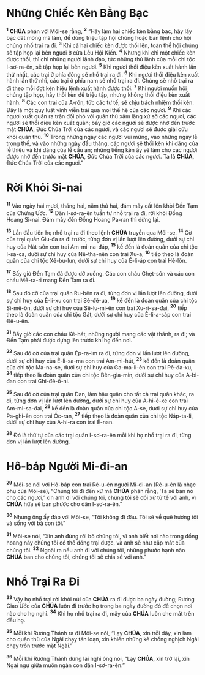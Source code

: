 # Những Chiếc Kèn Bằng Bạc
<sup><b>1</b></sup> **CHÚA** phán với Môi-se rằng, <sup><b>2</b></sup> “Hãy làm hai chiếc kèn bằng bạc, hãy lấy bạc dát mỏng mà làm, để dùng triệu tập hội chúng hoặc ban lệnh cho hội chúng nhổ trại ra đi. <sup><b>3</b></sup> Khi cả hai chiếc kèn được thổi lên, toàn thể hội chúng sẽ tập họp lại bên ngươi ở cửa Lều Hội Kiến. <sup><b>4</b></sup> Nhưng khi chỉ một chiếc kèn được thổi, thì chỉ những người lãnh đạo, tức những thủ lãnh của mỗi chi tộc I-sơ-ra-ên, sẽ tập họp lại bên ngươi. <sup><b>5</b></sup> Khi ngươi thổi điệu kèn xuất hành lần thứ nhất, các trại ở phía đông sẽ nhổ trại ra đi. <sup><b>6</b></sup> Khi ngươi thổi điệu kèn xuất hành lần thứ nhì, các trại ở phía nam sẽ nhổ trại ra đi. Chúng sẽ nhổ trại ra đi theo mỗi đợt kèn hiệu lệnh xuất hành được thổi. <sup><b>7</b></sup> Khi ngươi muốn hội chúng tập họp, hãy thổi kèn để triệu tập, nhưng không thổi điệu kèn xuất hành. <sup><b>8</b></sup> Các con trai của A-rôn, tức các tư tế, sẽ chịu trách nhiệm thổi kèn. Đây là một quy luật vĩnh viễn trải qua mọi thế hệ của các ngươi. <sup><b>9</b></sup> Khi các ngươi xuất quân ra trận đối phó với quân thù xâm lăng xứ sở các ngươi, các ngươi sẽ thổi điệu kèn xuất quân; bấy giờ các ngươi sẽ được nhớ đến trước mặt **CHÚA**, Đức Chúa Trời của các ngươi, và các ngươi sẽ được giải cứu khỏi quân thù. <sup><b>10</b></sup> Trong những ngày các ngươi vui mừng, vào những ngày lễ trọng thể, và vào những ngày đầu tháng, các ngươi sẽ thổi kèn khi dâng của lễ thiêu và khi dâng của lễ cầu an; những tiếng kèn ấy sẽ làm cho các ngươi được nhớ đến trước mặt **CHÚA**, Đức Chúa Trời của các ngươi. Ta là **CHÚA**, Đức Chúa Trời của các ngươi.”


# Rời Khỏi Si-nai
<sup><b>11</b></sup> Vào ngày hai mươi, tháng hai, năm thứ hai, đám mây cất lên khỏi Đền Tạm của Chứng Ước. <sup><b>12</b></sup> Dân I-sơ-ra-ên tuần tự nhổ trại ra đi, rời khỏi Đồng Hoang Si-nai. Đám mây đến Đồng Hoang Pa-ran thì dừng lại.

<sup><b>13</b></sup> Lần đầu tiên họ nhổ trại ra đi theo lệnh **CHÚA** truyền qua Môi-se. <sup><b>14</b></sup> Cờ của trại quân Giu-đa ra đi trước, từng đơn vị lần lượt lên đường, dưới sự chỉ huy của Nát-sôn con trai Am-mi-na-đáp, <sup><b>15</b></sup> kế đến là đoàn quân của chi tộc I-sa-ca, dưới sự chỉ huy của Nê-tha-nên con trai Xu-a, <sup><b>16</b></sup> tiếp theo là đoàn quân của chi tộc Xê-bu-lun, dưới sự chỉ huy của Ê-li-áp con trai Hê-lôn.

<sup><b>17</b></sup> Bấy giờ Đền Tạm đã được dỡ xuống. Các con cháu Ghẹt-sôn và các con cháu Mê-ra-ri mang Đền Tạm ra đi.

<sup><b>18</b></sup> Sau đó cờ của trại quân Ru-bên ra đi, từng đơn vị lần lượt lên đường, dưới sự chỉ huy của Ê-li-xu con trai Sê-đê-ua, <sup><b>19</b></sup> kế đến là đoàn quân của chi tộc Si-mê-ôn, dưới sự chỉ huy của Sê-lu-mi-ên con trai Xu-ri-sa-đai, <sup><b>20</b></sup> tiếp theo là đoàn quân của chi tộc Gát, dưới sự chỉ huy của Ê-li-a-sáp con trai Đê-u-ên.

<sup><b>21</b></sup> Bấy giờ các con cháu Kê-hát, những người mang các vật thánh, ra đi; và Đền Tạm phải được dựng lên trước khi họ đến nơi.

<sup><b>22</b></sup> Sau đó cờ của trại quân Ép-ra-im ra đi, từng đơn vị lần lượt lên đường, dưới sự chỉ huy của Ê-li-sa-ma con trai Am-mi-hút, <sup><b>23</b></sup> kế đến là đoàn quân của chi tộc Ma-na-se, dưới sự chỉ huy của Ga-ma-li-ên con trai Pê-đa-xu, <sup><b>24</b></sup> tiếp theo là đoàn quân của chi tộc Bên-gia-min, dưới sự chỉ huy của A-bi-đan con trai Ghi-đê-ô-ni.

<sup><b>25</b></sup> Sau đó cờ của trại quân Đan, làm hậu quân cho tất cả trại quân khác, ra đi, từng đơn vị lần lượt lên đường, dưới sự chỉ huy của A-hi-ê-xe con trai Am-mi-sa-đai, <sup><b>26</b></sup> kế đến là đoàn quân của chi tộc A-se, dưới sự chỉ huy của Pa-ghi-ên con trai Ốc-ran, <sup><b>27</b></sup> tiếp theo là đoàn quân của chi tộc Náp-ta-li, dưới sự chỉ huy của A-hi-ra con trai Ê-nan.

<sup><b>28</b></sup> Đó là thứ tự của các trại quân I-sơ-ra-ên mỗi khi họ nhổ trại ra đi, từng đơn vị lần lượt lên đường.


# Hô-báp Người Mi-đi-an
<sup><b>29</b></sup> Môi-se nói với Hô-báp con trai Rê-u-ên người Mi-đi-an (Rê-u-ên là nhạc phụ của Môi-se), “Chúng tôi đi đến xứ mà **CHÚA** phán rằng, ‘Ta sẽ ban nó cho các ngươi,’ xin anh đi với chúng tôi, chúng tôi sẽ đối xử tử tế với anh, vì **CHÚA** hứa sẽ ban phước cho dân I-sơ-ra-ên.”

<sup><b>30</b></sup> Nhưng ông ấy đáp với Môi-se, “Tôi không đi đâu. Tôi sẽ về quê hương tôi và sống với bà con tôi.”

<sup><b>31</b></sup> Môi-se nói, “Xin anh đừng rời bỏ chúng tôi, vì anh biết nơi nào trong đồng hoang này chúng tôi có thể đóng trại được, và anh sẽ như cặp mắt của chúng tôi. <sup><b>32</b></sup> Ngoài ra nếu anh đi với chúng tôi, những phước hạnh nào **CHÚA** ban cho chúng tôi, chúng tôi sẽ chia sẻ với anh.”


# Nhổ Trại Ra Đi
<sup><b>33</b></sup> Vậy họ nhổ trại rời khỏi núi của **CHÚA** ra đi được ba ngày đường; Rương Giao Ước của **CHÚA** luôn đi trước họ trong ba ngày đường đó để chọn nơi nào cho họ nghỉ. <sup><b>34</b></sup> Khi họ nhổ trại ra đi, mây của **CHÚA** luôn che mát trên đầu họ.

<sup><b>35</b></sup> Mỗi khi Rương Thánh ra đi Môi-se nói, “Lạy **CHÚA**, xin trỗi dậy, xin làm cho quân thù của Ngài chạy tán loạn, xin khiến những kẻ chống nghịch Ngài chạy trốn trước mặt Ngài.”

<sup><b>36</b></sup> Mỗi khi Rương Thánh dừng lại nghỉ ông nói, “Lạy **CHÚA**, xin trở lại, xin Ngài ngự giữa muôn ngàn con dân I-sơ-ra-ên.”